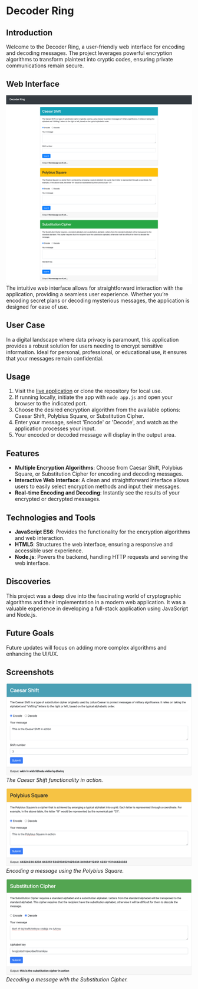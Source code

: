 # Decoder Ring

## Introduction
Welcome to the Decoder Ring, a user-friendly web interface for encoding and decoding messages. The project leverages powerful encryption algorithms to transform plaintext into cryptic codes, ensuring private communications remain secure.

## Web Interface
![Encryption/Decryption Application Interface](/images/web-interface.png)
The intuitive web interface allows for straightforward interaction with the application, providing a seamless user experience. Whether you’re encoding secret plans or decoding mysterious messages, the application is designed for ease of use.

## User Case
In a digital landscape where data privacy is paramount, this application provides a robust solution for users needing to encrypt sensitive information. Ideal for personal, professional, or educational use, it ensures that your messages remain confidential.

## Usage
1. Visit the [live application](https://loganprit.github.io/decoder-ring-capstone/) or clone the repository for local use.
2. If running locally, initiate the app with `node app.js` and open your browser to the indicated port.
3. Choose the desired encryption algorithm from the available options: Caesar Shift, Polybius Square, or Substitution Cipher.
4. Enter your message, select 'Encode' or 'Decode', and watch as the application processes your input.
5. Your encoded or decoded message will display in the output area.

## Features
- **Multiple Encryption Algorithms**: Choose from Caesar Shift, Polybius Square, or Substitution Cipher for encoding and decoding messages.
- **Interactive Web Interface**: A clean and straightforward interface allows users to easily select encryption methods and input their messages.
- **Real-time Encoding and Decoding**: Instantly see the results of your encrypted or decrypted messages.

## Technologies and Tools
- **JavaScript ES6**: Provides the functionality for the encryption algorithms and web interaction.
- **HTML5**: Structures the web interface, ensuring a responsive and accessible user experience.
- **Node.js**: Powers the backend, handling HTTP requests and serving the web interface.

## Discoveries
This project was a deep dive into the fascinating world of cryptographic algorithms and their implementation in a modern web application. It was a valuable experience in developing a full-stack application using JavaScript and Node.js.

## Future Goals
Future updates will focus on adding more complex algorithms and enhancing the UI/UX.

## Screenshots
![Caesar Shift](/images/caesar-shift.png)
*The Caesar Shift functionality in action.*

![Polybius Square](/images/polybius-square.png)
*Encoding a message using the Polybius Square.*

![Substitution Cipher](/images/substitution-cipher.png)
*Decoding a message with the Substitution Cipher.*
